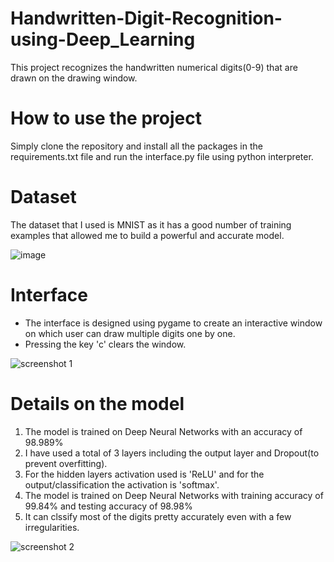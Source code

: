 # Handwritten-Digit-Recognition-using-Deep_Learning
This project recognizes the handwritten numerical digits(0-9) that are drawn on the drawing window.

# How to use the project
Simply clone the repository and install all the packages in the requirements.txt file and run the interface.py file using python interpreter.

# Dataset
The dataset that I used is MNIST as it has a good number of training examples that allowed me to build a powerful and accurate model.

![image](https://user-images.githubusercontent.com/73419491/211145461-cc2aee2e-e397-418c-9aea-26ab4c7923c6.png)

# Interface
- The interface is designed using pygame to create an interactive window on which user can draw multiple digits one by one.
- Pressing the key 'c' clears the window.

![screenshot 1](https://user-images.githubusercontent.com/73419491/211146205-c206ea5f-f2ef-4e91-aa98-127c2d2a1a33.PNG)

# Details on the model
1) The model is trained on Deep Neural Networks with an accuracy of 98.989%
2) I have used a total of 3 layers including the output layer and Dropout(to prevent overfitting).
3) For the hidden layers activation used is 'ReLU' and for the output/classification the activation is 'softmax'.
4) The model is trained on Deep Neural Networks with training accuracy of 99.84% and testing accuracy of 98.98%
5) It can clssify most of the digits pretty accurately even with a few irregularities.

![screenshot 2](https://user-images.githubusercontent.com/73419491/211147116-14674f84-360a-4786-a08f-f35c22d69334.PNG)
